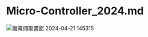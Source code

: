 # Micro-Controller_2024.md
![螢幕擷取畫面 2024-04-21 145315](https://github.com/qpojpog/Micro-Controller_2024.md/assets/166276698/58ecea1e-a6e0-4ee4-9603-1eebaa592e05)


